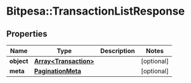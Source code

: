 # Bitpesa::TransactionListResponse

## Properties
Name | Type | Description | Notes
------------ | ------------- | ------------- | -------------
**object** | [**Array&lt;Transaction&gt;**](Transaction.md) |  | [optional] 
**meta** | [**PaginationMeta**](PaginationMeta.md) |  | [optional] 


